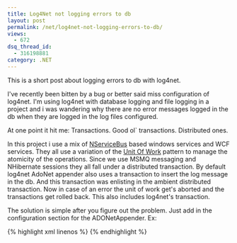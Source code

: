 ```yaml
---
title: Log4Net not logging errors to db
layout: post
permalink: /net/log4net-not-logging-errors-to-db/
views:
  - 672
dsq_thread_id:
  - 316198881
category: .NET
---
```

This is a short post about logging errors to db with log4net.

I've recently been bitten by a bug or better said miss configuration of log4net. I'm using log4net with database logging and file logging in a project and i was wandering why there are no error messages logged in the db when they are logged in the log files configured.

At one point it hit me: Transactions. Good ol` transactions. Distributed ones.

In this project i use a mix of [NServiceBus][1] based windows services and WCF services. They all use a variation of the [Unit Of Work][2] pattern to manage the atomicity of the operations. Since we use MSMQ messaging and NHibernate sessions they all fall under a distributed transaction. By default log4net AdoNet appender also uses a transaction to insert the log message in the db. And this transaction was enlisting in the ambient distributed transaction. Now in case of an error the unit of work get's aborted and the transactions get rolled back. This also includes log4net's transaction.

The solution is simple after you figure out the problem. Just add <useTransactions value="false"/> in the configuration section for the ADONetAppender. Ex:

{% highlight xml linenos %}
<appender name="MySQLAppender" type="log4net.Appender.ADONetAppender">
    <usetransactions value="false"/>
    <!-- rest of the configuration -->
</appender>
{% endhighlight %}

 [1]: http://www.nservicebus.com "NServiceBus"
 [2]: http://martinfowler.com/eaaCatalog/unitOfWork.html "Unit Of Work"
